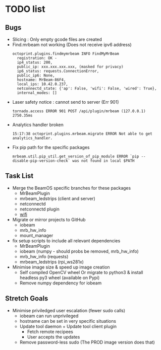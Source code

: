 # TODO list

## Bugs

- Slicing : Only empty gcode files are created
- Find.mrbeam not working (Does not receive ipv6 address)
  ```
  octoprint.plugins.findmymrbeam INFO FindMyMrBeam 
    registration: OK - 
    ip4_status: 200, 
    public_ip: xxx.xxx.xxx.xxx, (masked for privacy) 
    ip6_status: requests.ConnectionError, 
    public_ip6: None, 
    hostname: MrBeam-86F4, 
    local_ips: 10.42.0.237, 
    netconnectd_state: {'ap': False, 'wifi': False, 'wired': True}, 
    internal_modes: []
  ```
- Laser safety notice : cannot send to server (Err 901)
  ```
  tornado.access ERROR 901 POST /api/plugin/mrbeam (127.0.0.1) 2750.35ms
  ```
- Analytics handler broken
  ```
  15:17:38 octoprint.plugins.mrbeam.migrate ERROR Not able to get analytics_handler.
  ```
- Fix pip path for the specific packages
  ```
  mrbeam.util.pip_util.get_version_of_pip_module ERROR `pip --disable-pip-version-check` was not found in local $PATH 
  ```

## Task List

- Merge the BeamOS specific branches for these packages
  - MrBeamPlugin
  - mrbeam_ledstrips (client and server)
  - netconnectd
  - netconnectd plugin
  - [wifi](https://github.com/ManuelMcLure/wifi)
- Migrate or mirror projects to GitHub
  - iobeam
  - mrb_hw_info
  - mount_manager
- fix setup scripts to include all relevant dependencies
  - MrBeamPlugin
  - iobeam (numpy - should probs be removed, mrb_hw_info)
  - mrb_hw_info (requests)
  - mrbeam_ledstrips (rpi_ws281x)
- Minimise image size & speed up image creation
  - Self compiled OpenCV wheel 
    Or migrate to python3 & install headless py3 wheel (available on Pypi)
  - Remove numpy dependency for iobeam

## Stretch Goals

- Minimise priviledged user escalation (fewer sudo calls)
  - iobeam can run unprivileged
  - hostname can be set in very specific situations
  - Update tool daemon + Update tool client plugin
    - Fetch remote recipees
    - User accepts the updates
  - Remove password-less sudo (The PROD image version does that)
  
  
